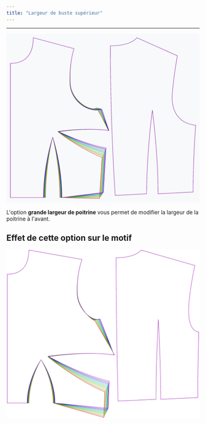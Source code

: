 ```yaml
---
title: "Largeur de buste supérieur"
---
```


***

![L'effet de l'option de largeur de poitrine haute sur le motif](sample.png)

L'option **grande largeur de poitrine** vous permet de modifier la largeur de la poitrine à l'avant.

## Effet de cette option sur le motif

![Cette image montre l'effet de cette option en superposant plusieurs variantes qui ont une valeur différente pour cette option](bella_highbustwidth_sample.svg "Effet de cette option sur le motif")
